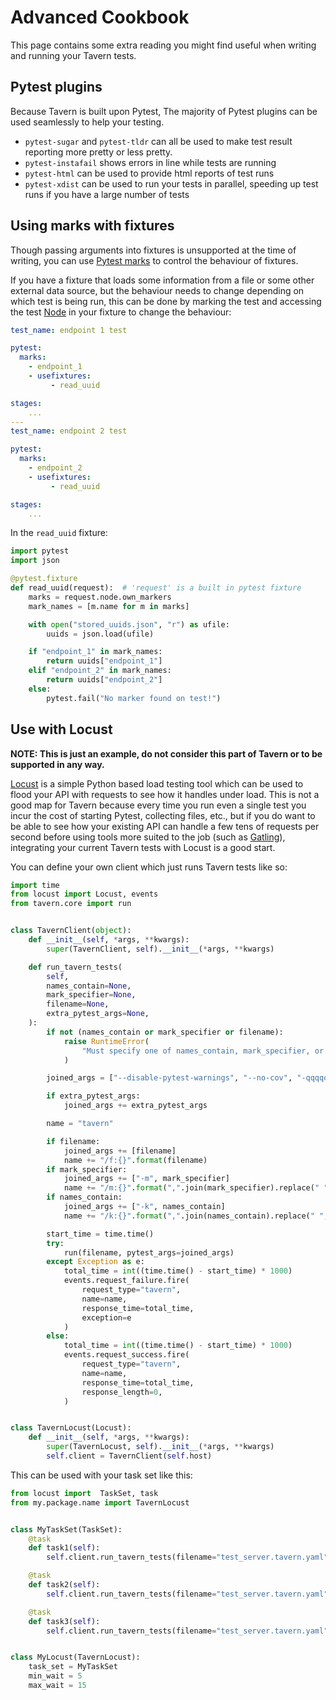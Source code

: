 # Advanced Cookbook

This page contains some extra reading you might find useful when
writing and running your Tavern tests.

## Pytest plugins

Because Tavern is built upon Pytest, The majority of Pytest plugins can
be used seamlessly to help your testing.

- `pytest-sugar` and `pytest-tldr` can all be used
to make test result reporting more pretty or less pretty.
- `pytest-instafail` shows errors in line while tests are running
- `pytest-html` can be used to provide html reports of test runs
- `pytest-xdist` can be used to run your tests in parallel, speeding up
test runs if you have a large number of tests

## Using marks with fixtures

Though passing arguments into fixtures is unsupported at the time of writing,
you can use [Pytest marks](https://docs.pytest.org/en/latest/mark.html)
to control the behaviour of fixtures.

If you have a fixture that loads some information from a file or some
other external data source, but the behaviour needs to change depending
on which test is being run, this can be done by  marking the test and
accessing the test
[Node](https://docs.pytest.org/en/latest/reference.html#node)
in your fixture to change the behaviour:

```yaml
test_name: endpoint 1 test

pytest:
  marks:
    - endpoint_1
    - usefixtures:
         - read_uuid

stages:
    ...
---
test_name: endpoint 2 test

pytest:
  marks:
    - endpoint_2
    - usefixtures:
         - read_uuid

stages:
    ...
```

In the `read_uuid` fixture:

```python
import pytest
import json

@pytest.fixture
def read_uuid(request):  # 'request' is a built in pytest fixture
    marks = request.node.own_markers
    mark_names = [m.name for m in marks]

    with open("stored_uuids.json", "r") as ufile:
        uuids = json.load(ufile)

    if "endpoint_1" in mark_names:
        return uuids["endpoint_1"]
    elif "endpoint_2" in mark_names:
        return uuids["endpoint_2"]
    else:
        pytest.fail("No marker found on test!")
```

## Use with Locust

**NOTE: This is just an example, do not consider this part of Tavern
or to be supported in any way.**

[Locust](https://locust.io/) is a simple Python based load testing tool
which can be used to flood your API with requests to see how it handles
under load. This is not a good map for Tavern because every time you run
even a single test you incur the cost of starting Pytest, collecting
files, etc., but if you do want to be able to see how your existing API
can handle a few tens of requests per second before using tools more
suited to the job (such as [Gatling](https://github.com/gatling/gatling)),
integrating your current Tavern tests with Locust is a good start.

You can define your own client which just runs Tavern tests like so:

```python
import time
from locust import Locust, events
from tavern.core import run


class TavernClient(object):
    def __init__(self, *args, **kwargs):
        super(TavernClient, self).__init__(*args, **kwargs)

    def run_tavern_tests(
        self,
        names_contain=None,
        mark_specifier=None,
        filename=None,
        extra_pytest_args=None,
    ):
        if not (names_contain or mark_specifier or filename):
            raise RuntimeError(
                "Must specify one of names_contain, mark_specifier, or filename"
            )

        joined_args = ["--disable-pytest-warnings", "--no-cov", "-qqqqqqqq", "-s"]

        if extra_pytest_args:
            joined_args += extra_pytest_args

        name = "tavern"

        if filename:
            joined_args += [filename]
            name += "/f:{}".format(filename)
        if mark_specifier:
            joined_args += ["-m", mark_specifier]
            name += "/m:{}".format(",".join(mark_specifier).replace(" ", ""))
        if names_contain:
            joined_args += ["-k", names_contain]
            name += "/k:{}".format(",".join(names_contain).replace(" ", ""))

        start_time = time.time()
        try:
            run(filename, pytest_args=joined_args)
        except Exception as e:
            total_time = int((time.time() - start_time) * 1000)
            events.request_failure.fire(
                request_type="tavern",
                name=name,
                response_time=total_time,
                exception=e
            )
        else:
            total_time = int((time.time() - start_time) * 1000)
            events.request_success.fire(
                request_type="tavern",
                name=name,
                response_time=total_time,
                response_length=0,
            )


class TavernLocust(Locust):
    def __init__(self, *args, **kwargs):
        super(TavernLocust, self).__init__(*args, **kwargs)
        self.client = TavernClient(self.host)
```

This can be used with your task set like this:

```python
from locust import  TaskSet, task
from my.package.name import TavernLocust


class MyTaskSet(TaskSet):
    @task
    def task1(self):
        self.client.run_tavern_tests(filename="test_server.tavern.yaml", names_contain=["doubles"])

    @task
    def task2(self):
        self.client.run_tavern_tests(filename="test_server.tavern.yaml", names_contain=["error"])

    @task
    def task3(self):
        self.client.run_tavern_tests(filename="test_server.tavern.yaml", names_contain=["series"])


class MyLocust(TavernLocust):
    task_set = MyTaskSet
    min_wait = 5
    max_wait = 15
```
